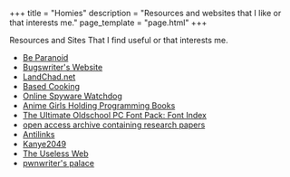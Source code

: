 +++
title = "Homies"
description = "Resources and websites that I like or that interests me."
page_template = "page.html"
+++

Resources and Sites That I find useful or that interests me.

- [Be Paranoid](https://beparanoid.de)
- [Bugswriter's Website](https://bugswriter.com)
- [LandChad.net](https://landchad.net)
- [Based Cooking](https://based.cooking)
- [Online Spyware Watchdog](https://spyware.neocities.org)
- [Anime Girls Holding Programming Books](https://anime-girls-holding-programming-books.netlify.app/)
- [The Ultimate Oldschool PC Font Pack: Font Index](https://int10h.org/oldschool-pc-fonts/fontlist)
- [open access archive containing research papers](https://arxiv.org)
- [Antilinks](https://thecashewtrader.gitlab.io/braindump/antilinks)
- [Kanye2049](https://kanye2049.com)
- [The Useless Web](https://theuselessweb.com)
- [pwnwriter's palace](https://pwnwriter.xyz)

